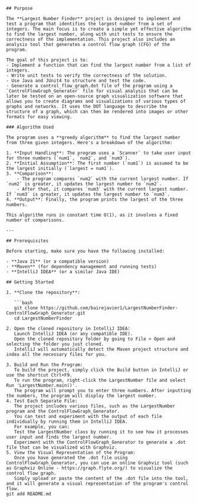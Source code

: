 ````# Largest Number Finder

## Purpose

The **Largest Number Finder** project is designed to implement and test a program that identifies the largest number from a set of integers. The main focus is to create a simple yet effective algorithm to find the largest number, along with unit tests to ensure the correctness of the implementation. This project also includes an analysis tool that generates a control flow graph (CFG) of the program.

The goal of this project is to:
- Implement a function that can find the largest number from a list of integers.
- Write unit tests to verify the correctness of the solution.
- Use Java and JUnit4 to structure and test the code.
- Generate a control_flow_graph.dot file of the program using a `ControlFlowGraph_Generator` file for visual analysis that can be later be tested on an open-source graph visualization software that allows you to create diagrams and visualizations of various types of graphs and networks. It uses the DOT language to describe the structure of a graph, which can then be rendered into images or other formats for easy viewing.

### Algorithm Used

The program uses a **greedy algorithm** to find the largest number from three given integers. Here's a breakdown of the algorithm:

1. **Input Handling**: The program uses a `Scanner` to take user input for three numbers (`num1`, `num2`, and `num3`).
2. **Initial Assumption**: The first number (`num1`) is assumed to be the largest initially (`largest = num1`).
3. **Comparison**:
    - The program compares `num2` with the current largest number. If `num2` is greater, it updates the largest number to `num2`.
    - After that, it compares `num3` with the current largest number. If `num3` is greater, it updates the largest number to `num3`.
4. **Output**: Finally, the program prints the largest of the three numbers.

This algorithm runs in constant time O(1), as it involves a fixed number of comparisons.

---

## Prerequisites

Before starting, make sure you have the following installed:

- **Java 21** (or a compatible version)
- **Maven** (for dependency management and running tests)
- **IntelliJ IDEA** (or a similar Java IDE)

## Getting Started

1. **Clone the repository**:

   ```bash
   git clone https://github.com/bairejavier1/LargestNumberFinder-ControlFlowGraph_Generator.git
   cd LargestNumberFinder

2. Open the cloned repository in IntelliJ IDEA:
   Launch IntelliJ IDEA (or any compatible IDE).
   Open the cloned repository folder by going to File > Open and selecting the folder you just cloned.
   IntelliJ will automatically detect the Maven project structure and index all the necessary files for you.

3. Build and Run the Program:
   To build the project, simply click the Build button in IntelliJ or use the shortcut Ctrl+F9.
   To run the program, right-click the LargestNumber file and select Run 'LargestNumber.main()'.
   The program will prompt you to enter three numbers. After inputting the numbers, the program will display the largest number.
4. Test Each Separate File:
   The project includes various files, such as the LargestNumber program and the ControlFlowGraph_Generator.
   You can test and experiment with the output of each file individually by running them in IntelliJ IDEA.
   For example, you can:
   Test the LargestNumber class by running it to see how it processes user input and finds the largest number.
   Experiment with the ControlFlowGraph_Generator to generate a .dot file that can be visualized with Graphviz.
5. View the Visual Representation of the Program:
   Once you have generated the .dot file using ControlFlowGraph_Generator, you can use an online Graphviz tool (such as Graphviz Online - https://graph.flyte.org/) to visualize the control flow graph.
   Simply upload or paste the content of the .dot file into the tool, and it will generate a visual representation of the program's control flow.
git add README.md
````